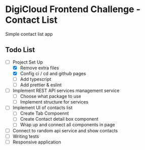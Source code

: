 # DigiCloud Frontend Challenge - Contact List

Simple contact list app

## Todo List 
- [ ] Project Set Up
  - [x] Remove extra files
  - [x] Config ci / cd and github pages
  - [ ] Add typescript
  - [ ] Add prettier & eslint
- [ ] Implement REST API services management service
  - [ ] Choose what package to use
  - [ ] Implement structure for services
- [ ] Implement UI of contacts list
  - [ ] Create Tab Compoennt
  - [ ] Create Contact detail box component
  - [ ] Wrap up and connect all components in page
- [ ] Connect to random api service and show contacts
- [ ] Writing tests
- [ ] Responsive application
